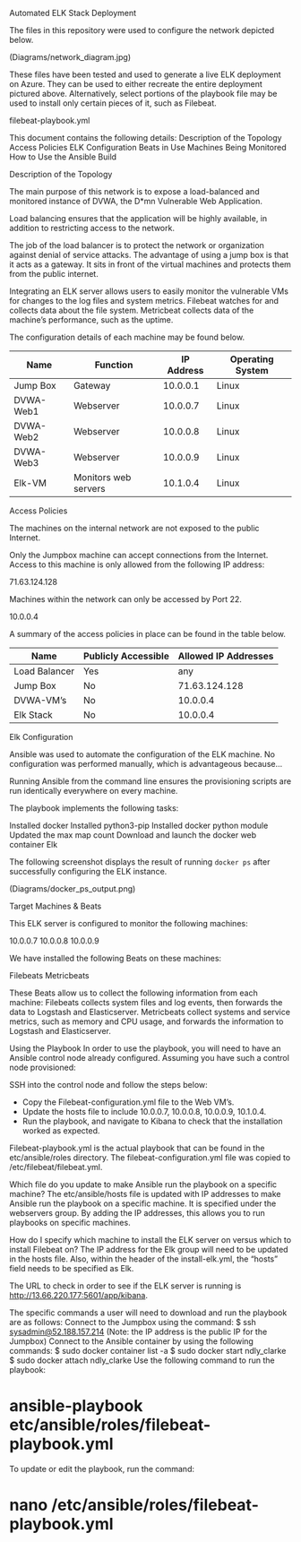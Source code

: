 Automated ELK Stack Deployment

The files in this repository were used to configure the network depicted below.



(Diagrams/network_diagram.jpg)

These files have been tested and used to generate a live ELK deployment on Azure. They can be used to either recreate the entire deployment pictured above. Alternatively, select portions of the playbook file may be used to install only certain pieces of it, such as Filebeat.

filebeat-playbook.yml




This document contains the following details:
Description of the Topology
Access Policies
ELK Configuration
Beats in Use
Machines Being Monitored
How to Use the Ansible Build


Description of the Topology

The main purpose of this network is to expose a load-balanced and monitored instance of DVWA, the D*mn Vulnerable Web Application.

Load balancing ensures that the application will be highly available, in addition to restricting access to the network.

The job of the load balancer is to protect the network or organization against denial of service attacks. The advantage of using a jump box is that it acts as a gateway. It sits in front of the virtual machines and protects them from the public internet.

Integrating an ELK server allows users to easily monitor the vulnerable VMs for changes to the log files and system metrics. Filebeat watches for and collects data about the file system. Metricbeat collects data of the machine’s performance, such as the uptime.

The configuration details of each machine may be found below.


|       Name          |  Function   | IP Address | Operating System |
|----------------------|----------------|----------------|--------------------------|
| Jump Box         | Gateway     |   10.0.0.1  |     Linux                  |
| DVWA-Web1    | Webserver  |   10.0.0.7  |     Linux                  |
| DVWA-Web2    | Webserver  |   10.0.0.8  |     Linux                  |
| DVWA-Web3    | Webserver  |   10.0.0.9  |     Linux                  |
| Elk-VM              | Monitors web servers    |   10.1.0.4  |     Linux                  |









Access Policies

The machines on the internal network are not exposed to the public Internet. 

Only the Jumpbox machine can accept connections from the Internet. Access to this machine is only allowed from the following IP address: 

71.63.124.128

Machines within the network can only be accessed by Port 22.

10.0.0.4

A summary of the access policies in place can be found in the table below.

|  Name 	    | Publicly Accessible   | Allowed IP Addresses   |
|----------------------|-----------------------------|---------------------------------|
| Load Balancer  |          Yes		    |     any 	                     |   	
| Jump Box	    |	   No		    |     71.63.124.128 	         |
| DVWA-VM’s      | 	   No		    |     10.0.0.4	    	         | 
| Elk Stack           | 	   No		    |     10.0.0.4	         	         | 


Elk Configuration

Ansible was used to automate the configuration of the ELK machine. No configuration was performed manually, which is advantageous because…

Running Ansible from the command line ensures the provisioning scripts are run identically everywhere on every machine.

The playbook implements the following tasks:

Installed docker
Installed python3-pip
Installed docker python module
Updated the max map count
Download and launch the docker web container Elk


The following screenshot displays the result of running `docker ps` after successfully configuring the ELK instance.



(Diagrams/docker_ps_output.png)

Target Machines & Beats

This ELK server is configured to monitor the following machines:

10.0.0.7
10.0.0.8
10.0.0.9

We have installed the following Beats on these machines:

Filebeats
Metricbeats

These Beats allow us to collect the following information from each machine:
Filebeats collects system files and log events, then forwards the data to Logstash and Elasticserver.
Metricbeats collect systems and service metrics, such as memory and CPU usage, and forwards the information to Logstash and Elasticserver.


Using the Playbook
In order to use the playbook, you will need to have an Ansible control node already configured. Assuming you have such a control node provisioned: 

SSH into the control node and follow the steps below:
- Copy the Filebeat-configuration.yml file to the Web VM’s.
- Update the hosts file to include 10.0.0.7, 10.0.0.8, 10.0.0.9, 10.1.0.4.
- Run the playbook, and navigate to Kibana to check that the installation worked as expected.

Filebeat-playbook.yml is the actual playbook that can be found in the etc/ansible/roles directory. The filebeat-configuration.yml file was copied to /etc/filebeat/filebeat.yml. 

Which file do you update to make Ansible run the playbook on a specific machine? The etc/ansible/hosts file is updated with IP addresses to make Ansible run the playbook on a specific machine. It is specified under the webservers group. By adding the IP addresses, this allows you to run playbooks on specific machines.

How do I specify which machine to install the ELK server on versus which to install Filebeat on? The IP address for the Elk group will need to be updated in the hosts file. Also, within the header of the install-elk.yml, the “hosts” field needs to be specified as Elk.

The URL to check in order to see if the ELK server is running is http://13.66.220.177:5601/app/kibana.

The specific commands a user will need to download and run the playbook are as follows:
Connect to the Jumpbox using the command:
$ ssh sysadmin@52.188.157.214  (Note: the IP address is the public IP for the Jumpbox)
Connect to the Ansible container by using the following commands:
$ sudo docker container list -a
$ sudo docker start ndly_clarke
$ sudo docker attach ndly_clarke
Use the following command to run the playbook:
# ansible-playbook etc/ansible/roles/filebeat-playbook.yml
To update or edit the playbook, run the command:
# nano /etc/ansible/roles/filebeat-playbook.yml



